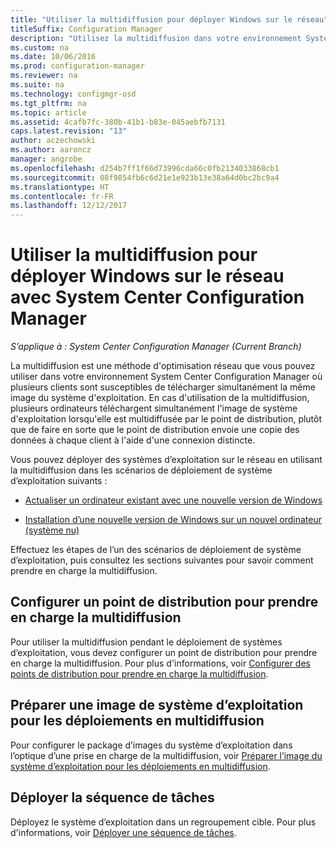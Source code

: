 ```yaml
---
title: "Utiliser la multidiffusion pour déployer Windows sur le réseau"
titleSuffix: Configuration Manager
description: "Utilisez la multidiffusion dans votre environnement System Center Configuration Manager afin que plusieurs ordinateurs puissent télécharger simultanément l’image du système d’exploitation."
ms.custom: na
ms.date: 10/06/2016
ms.prod: configuration-manager
ms.reviewer: na
ms.suite: na
ms.technology: configmgr-osd
ms.tgt_pltfrm: na
ms.topic: article
ms.assetid: 4cafb7fc-380b-41b1-b83e-045aebfb7131
caps.latest.revision: "13"
author: aczechowski
ms.author: aaroncz
manager: angrobe
ms.openlocfilehash: d254b7ff1f66d73996cda66c0fb2134033868cb1
ms.sourcegitcommit: 08f9854fb6c6d21e1e923b13e38a64d0bc2bc9a4
ms.translationtype: HT
ms.contentlocale: fr-FR
ms.lasthandoff: 12/12/2017
---
```

# <a name="use-multicast-to-deploy-windows-over-the-network-with-system-center-configuration-manager"></a>Utiliser la multidiffusion pour déployer Windows sur le réseau avec System Center Configuration Manager

*S’applique à : System Center Configuration Manager (Current Branch)*

La multidiffusion est une méthode d'optimisation réseau que vous pouvez utiliser dans votre environnement System Center Configuration Manager où plusieurs clients sont susceptibles de télécharger simultanément la même image du système d'exploitation. En cas d'utilisation de la multidiffusion, plusieurs ordinateurs téléchargent simultanément l'image de système d'exploitation lorsqu'elle est multidiffusée par le point de distribution, plutôt que de faire en sorte que le point de distribution envoie une copie des données à chaque client à l'aide d'une connexion distincte.  

 Vous pouvez déployer des systèmes d’exploitation sur le réseau en utilisant la multidiffusion dans les scénarios de déploiement de système d’exploitation suivants :  

-   [Actualiser un ordinateur existant avec une nouvelle version de Windows](refresh-an-existing-computer-with-a-new-version-of-windows.md)  

-   [Installation d’une nouvelle version de Windows sur un nouvel ordinateur (système nu)](install-new-windows-version-new-computer-bare-metal.md)  

 Effectuez les étapes de l’un des scénarios de déploiement de système d’exploitation, puis consultez les sections suivantes pour savoir comment prendre en charge la multidiffusion.  

##  <a name="BKMK_Configure"></a> Configurer un point de distribution pour prendre en charge la multidiffusion  
 Pour utiliser la multidiffusion pendant le déploiement de systèmes d’exploitation, vous devez configurer un point de distribution pour prendre en charge la multidiffusion. Pour plus d'informations, voir [Configurer des points de distribution pour prendre en charge la multidiffusion](../get-started/prepare-site-system-roles-for-operating-system-deployments.md#BKMK_DPMulticast).  

## <a name="prepare-an-operating-system-image-for-multicast-deployments"></a>Préparer une image de système d’exploitation pour les déploiements en multidiffusion  
 Pour configurer le package d’images du système d’exploitation dans l’optique d’une prise en charge de la multidiffusion, voir [Préparer l’image du système d’exploitation pour les déploiements en multidiffusion](../get-started/manage-operating-system-images.md#BKMK_OSImageMulticast).  

##  <a name="BKMK_Deploy"></a> Déployer la séquence de tâches  
 Déployez le système d’exploitation dans un regroupement cible. Pour plus d'informations, voir [Déployer une séquence de tâches](manage-task-sequences-to-automate-tasks.md#BKMK_DeployTS).  
